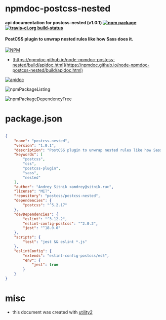 # npmdoc-postcss-nested

#### api documentation for  postcss-nested (v1.0.1)  [![npm package](https://img.shields.io/npm/v/npmdoc-postcss-nested.svg?style=flat-square)](https://www.npmjs.org/package/npmdoc-postcss-nested) [![travis-ci.org build-status](https://api.travis-ci.org/npmdoc/node-npmdoc-postcss-nested.svg)](https://travis-ci.org/npmdoc/node-npmdoc-postcss-nested)

#### PostCSS plugin to unwrap nested rules like how Sass does it.

[![NPM](https://nodei.co/npm/postcss-nested.png?downloads=true&downloadRank=true&stars=true)](https://www.npmjs.com/package/postcss-nested)

- [https://npmdoc.github.io/node-npmdoc-postcss-nested/build/apidoc.html](https://npmdoc.github.io/node-npmdoc-postcss-nested/build/apidoc.html)

[![apidoc](https://npmdoc.github.io/node-npmdoc-postcss-nested/build/screenCapture.buildCi.browser.%252Ftmp%252Fbuild%252Fapidoc.html.png)](https://npmdoc.github.io/node-npmdoc-postcss-nested/build/apidoc.html)

![npmPackageListing](https://npmdoc.github.io/node-npmdoc-postcss-nested/build/screenCapture.npmPackageListing.svg)

![npmPackageDependencyTree](https://npmdoc.github.io/node-npmdoc-postcss-nested/build/screenCapture.npmPackageDependencyTree.svg)



# package.json

```json

{
    "name": "postcss-nested",
    "version": "1.0.1",
    "description": "PostCSS plugin to unwrap nested rules like how Sass does it.",
    "keywords": [
        "postcss",
        "css",
        "postcss-plugin",
        "sass",
        "nested"
    ],
    "author": "Andrey Sitnik <andrey@sitnik.ru>",
    "license": "MIT",
    "repository": "postcss/postcss-nested",
    "dependencies": {
        "postcss": "^5.2.17"
    },
    "devDependencies": {
        "eslint": "^3.12.2",
        "eslint-config-postcss": "^2.0.2",
        "jest": "^18.0.0"
    },
    "scripts": {
        "test": "jest && eslint *.js"
    },
    "eslintConfig": {
        "extends": "eslint-config-postcss/es5",
        "env": {
            "jest": true
        }
    }
}
```



# misc
- this document was created with [utility2](https://github.com/kaizhu256/node-utility2)

